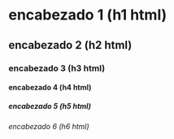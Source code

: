 # encabezado 1 (h1 html)
## encabezado 2 (h2 html)
### encabezado 3 (h3 html)
#### encabezado 4 (h4 html)
##### encabezado 5 (h5 html)
###### encabezado 6 (h6 html)

